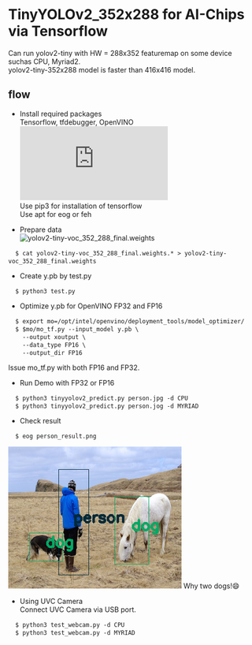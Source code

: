 # TinyYOLOv2_352x288 for AI-Chips via Tensorflow

Can run yolov2-tiny with HW = 288x352 featuremap on some device suchas CPU, Myriad2.  
yolov2-tiny-352x288 model is faster than 416x416 model.  

## flow  

- Install required packages  
  Tensorflow, tfdebugger, OpenVINO  
  ![Reference about OpenVINO installation](https://github.com/k5iogura/vinosyp/blob/master/README.md)  
  Use pip3 for installation of tensorflow  
  Use apt for eog or feh  
  
- Prepare data  
  ![yolov2-tiny-voc_352_288_final.weights](https://github.com/k5iogura/darknet_a10/tree/master/model)  
  
```
  $ cat yolov2-tiny-voc_352_288_final.weights.* > yolov2-tiny-voc_352_288_final.weights
```

- Create y.pb by test.py  

```
  $ python3 test.py
```

- Optimize y.pb for OpenVINO FP32 and FP16  

```
  $ export mo=/opt/intel/openvino/deployment_tools/model_optimizer/
  $ $mo/mo_tf.py --input_model y.pb \
    --output xoutput \
    --data_type FP16 \
    --output_dir FP16
```
  Issue mo_tf.py with both FP16 and FP32.  
  
- Run Demo with FP32 or FP16  

```
  $ python3 tinyyolov2_predict.py person.jpg -d CPU
  $ python3 tinyyolov2_predict.py person.jog -d MYRIAD
```

- Check result  

```
  $ eog person_result.png
```

![](person_result.png)
Why two dogs!:smile:  

- Using UVC Camera  
Connect UVC Camera via USB port.  
```
  $ python3 test_webcam.py -d CPU
  $ python3 test_webcam.py -d MYRIAD
```
